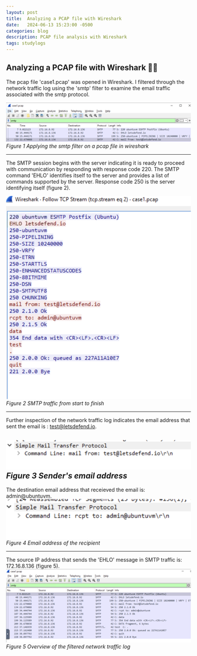 ```yaml
---
layout: post
title:  Analyzing a PCAP file with Wireshark
date:   2024-06-13 15:23:00 -0500
categories: blog 
description: PCAP file analysis with Wireshark
tags: studylogs 
---
```

## Analyzing a PCAP file with Wireshark  🌊🦈

The pcap file 'case1.pcap' was opened in Wireshark. I filtered through the network traffic log using the 'smtp' filter to examine the email traffic associated with the smtp protocol.

![Alert](/assets/img/pc1/1.png)
_Figure 1 Applying the smtp filter on a pcap file in wireshark_  

---

The SMTP session begins with the server indicating it is ready to proceed with communication by responding with response code 220. The SMTP command 'EHLO' identifies itself to the server and provides a list of commands supported by the server.
Response code 250 is the server identifying itself (figure 2).

![Alert](/assets/img/pc1/5.png)
_Figure 2 SMTP traffic from start to finish_  

---

Further inspection of the network traffic log indicates the email address that sent the email is : test@letsdefend.io.

![Alert](/assets/img/pc1/2.png)
_Figure 3 Sender's email address_  
---

The destination email address that receieved the email is: admin@ubuntuvm.
![Alert](/assets/img/pc1/3.png)
_Figure 4 Email address of the recipient_  

---

The source IP address that sends the 'EHLO' message in SMTP traffic is: 172.16.8.136 (figure 5).
![Alert](/assets/img/pc1/4.png)
_Figure 5 Overview of the filtered network traffic log_  



